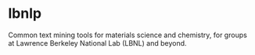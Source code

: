 # lbnlp
Common text mining tools for materials science and chemistry, for groups at Lawrence Berkeley National Lab (LBNL) and beyond.
